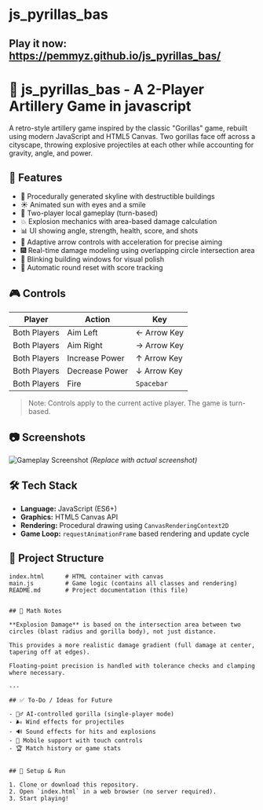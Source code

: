 # js_pyrillas_bas

## Play it now: https://pemmyz.github.io/js_pyrillas_bas/


# 🦍 js_pyrillas_bas -  A 2-Player Artillery Game in javascript

A retro-style artillery game inspired by the classic "Gorillas" game, rebuilt using modern JavaScript and HTML5 Canvas. Two gorillas face off across a cityscape, throwing explosive projectiles at each other while accounting for gravity, angle, and power.

## 🚀 Features

- 🌆 Procedurally generated skyline with destructible buildings
- ☀️ Animated sun with eyes and a smile
- 🧍 Two-player local gameplay (turn-based)
- 💥 Explosion mechanics with area-based damage calculation
- 📊 UI showing angle, strength, health, score, and shots
- 🧠 Adaptive arrow controls with acceleration for precise aiming
- 🎆 Real-time damage modeling using overlapping circle intersection area
- 🏢 Blinking building windows for visual polish
- 🔄 Automatic round reset with score tracking

## 🎮 Controls

| Player        | Action         | Key              |
|---------------|----------------|------------------|
| Both Players  | Aim Left       | ← Arrow Key      |
| Both Players  | Aim Right      | → Arrow Key      |
| Both Players  | Increase Power | ↑ Arrow Key      |
| Both Players  | Decrease Power | ↓ Arrow Key      |
| Both Players  | Fire           | `Spacebar`       |

> Note: Controls apply to the current active player. The game is turn-based.

## 📷 Screenshots

![Gameplay Screenshot](screenshot.png) *(Replace with actual screenshot)*

## 🛠️ Tech Stack

- **Language:** JavaScript (ES6+)
- **Graphics:** HTML5 Canvas API
- **Rendering:** Procedural drawing using `CanvasRenderingContext2D`
- **Game Loop:** `requestAnimationFrame` based rendering and update cycle

## 📂 Project Structure

```text
index.html      # HTML container with canvas
main.js         # Game logic (contains all classes and rendering)
README.md       # Project documentation (this file)


## 🧠 Math Notes

**Explosion Damage** is based on the intersection area between two circles (blast radius and gorilla body), not just distance.

This provides a more realistic damage gradient (full damage at center, tapering off at edges).

Floating-point precision is handled with tolerance checks and clamping where necessary.

---

## ✅ To-Do / Ideas for Future

- 🧍‍♂️ AI-controlled gorilla (single-player mode)  
- 🌬️ Wind effects for projectiles  
- 🔊 Sound effects for hits and explosions  
- 📱 Mobile support with touch controls  
- 🏆 Match history or game stats  


## 🔧 Setup & Run

1. Clone or download this repository.
2. Open `index.html` in a web browser (no server required).
3. Start playing!


